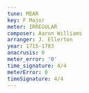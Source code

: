 ```yaml
---
tune: MEAR
key: F Major
meter: IRREGULAR
composer: Aaron Williams
arranger: J. Ellerton
year: 1715-1783
anacrusis: 0
meter_error: '0'
time_signature: 4/4
meterError: 0
timeSignature: 4/4
---
```

